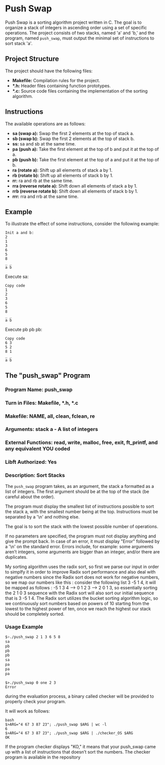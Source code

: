 # Push Swap

Push Swap is a sorting algorithm project written in C. The goal is to organize a stack of integers in ascending order using a set of specific operations. The project consists of two stacks, named 'a' and 'b,' and the program, named `push_swap`, must output the minimal set of instructions to sort stack 'a'.

## Project Structure

The project should have the following files:

- **Makefile:** Compilation rules for the project.
- **\*.h:** Header files containing function prototypes.
- **\*.c:** Source code files containing the implementation of the sorting algorithm.

## Instructions

The available operations are as follows:

- **sa (swap a):** Swap the first 2 elements at the top of stack a.
- **sb (swap b):** Swap the first 2 elements at the top of stack b.
- **ss:** sa and sb at the same time.
- **pa (push a):** Take the first element at the top of b and put it at the top of a.
- **pb (push b):** Take the first element at the top of a and put it at the top of b.
- **ra (rotate a):** Shift up all elements of stack a by 1.
- **rb (rotate b):** Shift up all elements of stack b by 1.
- **rr:** ra and rb at the same time.
- **rra (reverse rotate a):** Shift down all elements of stack a by 1.
- **rrb (reverse rotate b):** Shift down all elements of stack b by 1.
- **rrr:** rra and rrb at the same time.

## Example

To illustrate the effect of some instructions, consider the following example:

```plaintext
Init a and b:
2
1
3
6
5
8
_ _
a b
```
Execute sa:

```plaintext
Copy code
1
2
3
6
5
8
_ _
a b
```
Execute pb pb pb:

```plaintext
Copy code
6 3
5 2
8 1
_ _
a b
```
## The "push_swap" Program

### Program Name: push_swap
### Turn in Files: Makefile, \*.h, \*.c
### Makefile: NAME, all, clean, fclean, re
### Arguments: stack a - A list of integers
### External Functions: read, write, malloc, free, exit, ft_printf, and any equivalent YOU coded
### Libft Authorized: Yes
### Description: Sort Stacks

The `push_swap` program takes, as an argument, the stack a formatted as a list of integers. The first argument should be at the top of the stack (be careful about the order).

The program must display the smallest list of instructions possible to sort the stack a, with the smallest number being at the top. Instructions must be separated by a '\n' and nothing else.

The goal is to sort the stack with the lowest possible number of operations.

If no parameters are specified, the program must not display anything and give the prompt back. In case of an error, it must display "Error" followed by a '\n' on the standard error. Errors include, for example: some arguments aren’t integers, some arguments are bigger than an integer, and/or there are duplicates.

My sorting algorithm uses the radix sort, so first we parse our input in order to simplfy it in order to improve Radix sort performance and also deal with negative numbers since the Radix sort does not work for negative numbers, so we map our numbers like this : consider the following list 3 -5 1 4, it will be mapped
as follows : -5 1 3 4 --> 0 1 2 3 --> 2 0 1 3, so essentially sorting the 2 1 0 3 sequence with the Radix sort will also sort our initial sequence that is 3 -5 1 4.
The Radix sort utilizes the bucket sorting algorithm logic, so we continuously sort numbers based on powers of 10 starting from the lowest to the highest power of ten, once we reach the highest our stack should be completely sorted.

### Usage Example

```bash
$>./push_swap 2 1 3 6 5 8
sa
pb
pb
pb
sa
pa
pa
pa
```
```
$>./push_swap 0 one 2 3
Error
```
during the evaluation process, a binary called checker will be provided to properly check your program.

It will work as follows:
```
bash
$>ARG="4 67 3 87 23"; ./push_swap $ARG | wc -l
6
$>ARG="4 67 3 87 23"; ./push_swap $ARG | ./checker_OS $ARG
OK
```
If the program checker displays "KO," it means that your push_swap came up with a list of instructions that doesn’t sort the numbers. The checker program is available in the repository
